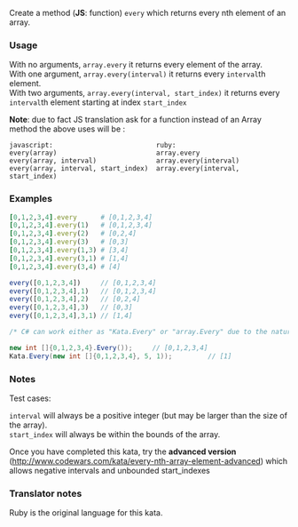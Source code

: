 Create a method (**JS**: function) `every` which returns every nth element of an array.

### Usage

With no arguments, `array.every` it returns every element of the array.  
With one argument, `array.every(interval)` it returns every `interval`th element.  
With two arguments, `array.every(interval, start_index)` it returns every `interval`th element starting at index `start_index` 


**Note**: due to fact JS translation ask for a function instead of an Array method the above uses will be :
```
javascript:                          ruby:
every(array)                         array.every
every(array, interval)               array.every(interval)
every(array, interval, start_index)  array.every(interval, start_index)

```

### Examples
```ruby
[0,1,2,3,4].every      # [0,1,2,3,4]
[0,1,2,3,4].every(1)   # [0,1,2,3,4]
[0,1,2,3,4].every(2)   # [0,2,4]
[0,1,2,3,4].every(3)   # [0,3]
[0,1,2,3,4].every(1,3) # [3,4]
[0,1,2,3,4].every(3,1) # [1,4]
[0,1,2,3,4].every(3,4) # [4]
```
```javascript
every([0,1,2,3,4])     // [0,1,2,3,4]
every([0,1,2,3,4],1)   // [0,1,2,3,4]
every([0,1,2,3,4],2)   // [0,2,4]
every([0,1,2,3,4],3)   // [0,3]
every([0,1,2,3,4],3,1) // [1,4]
```
```csharp
/* C# can work either as "Kata.Every" or "array.Every" due to the nature of extension functions. */

new int []{0,1,2,3,4}.Every());     // [0,1,2,3,4]
Kata.Every(new int []{0,1,2,3,4}, 5, 1));         // [1]
```

### Notes
Test cases:  

`interval` will always be a positive integer (but may be larger than the size of the array).  
`start_index` will always be within the bounds of the array.  

Once you have completed this kata, try the **advanced version** (http://www.codewars.com/kata/every-nth-array-element-advanced) which allows negative intervals and unbounded start\_indexes 

### Translator notes
Ruby is the original language for this kata.